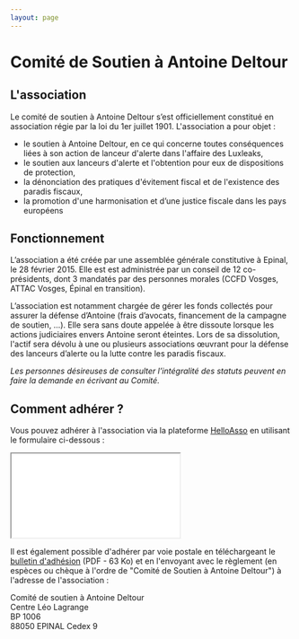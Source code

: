 ```yaml
---
layout: page
---
```

# Comité de Soutien à Antoine&nbsp;Deltour

## L'association

Le comité de soutien à Antoine Deltour s’est officiellement constitué en association régie par la loi du 1er juillet 1901. L'association a pour objet :

 - le soutien à Antoine Deltour, en ce qui concerne toutes conséquences liées à son action de lanceur d'alerte dans l'affaire des Luxleaks,
 - le soutien aux lanceurs d'alerte et l'obtention pour eux de dispositions de protection,
 - la dénonciation des pratiques d'évitement fiscal et de l'existence des paradis fiscaux,
 - la promotion d'une harmonisation et d’une justice fiscale dans les pays européens

## Fonctionnement

L’association a été créée par une assemblée générale constitutive à Epinal, le 28 février 2015. Elle est est administrée par un conseil de 12 co-présidents, dont 3 mandatés par des personnes morales (CCFD Vosges, ATTAC Vosges, Épinal en transition).
 
L’association est notamment chargée de gérer les fonds collectés pour assurer la défense d’Antoine (frais d’avocats, financement de la campagne de soutien, …). Elle sera sans doute appelée à être dissoute lorsque les actions judiciaires envers Antoine seront éteintes. Lors de sa dissolution, l'actif sera dévolu à une ou plusieurs associations œuvrant pour la défense des lanceurs d’alerte ou la lutte contre les paradis fiscaux.
 
_Les personnes désireuses de consulter l’intégralité des statuts peuvent en faire la demande en écrivant au Comité._

## Comment adhérer ?

Vous pouvez adhérer à l'association via la plateforme [HelloAsso](https://www.helloasso.com/associations/comite-de-soutien-a-antoine-deltour/adhesions/adhesion-au-comite-de-soutien-d-antoine-deltour) en utilisant le formulaire ci-dessous :

<iframe id="haWidget" src="//www.helloasso.com/widgets/izi_adhesion.aspx?beneficiaire=comite-de-soutien-a-antoine-deltour&amp;campagne=adhesion-au-comite-de-soutien-d-antoine-deltour&amp;color=%2370c24a" onload="scroll(0,0);" class="helloasso"></iframe> 

Il est également possible d'adhérer par voie postale en téléchargeant le [bulletin d'adhésion](/docs/asso/bulletin-adhesion.pdf) (PDF <i class="fa fa-file-pdf-o"></i> - 63 Ko) et en l'envoyant avec le règlement (en espèces ou chèque à l'ordre de "Comité de Soutien à Antoine Deltour") à l'adresse de l'association&nbsp;:

Comité de soutien à Antoine Deltour  
Centre Léo Lagrange  
BP 1006  
88050 EPINAL Cedex 9
